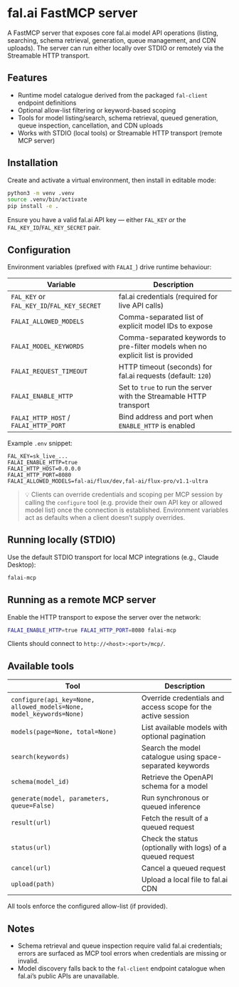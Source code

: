 # fal.ai FastMCP server

A FastMCP server that exposes core fal.ai model API operations (listing, searching, schema retrieval, generation, queue management, and CDN uploads). The server can run either locally over STDIO or remotely via the Streamable HTTP transport.

## Features

- Runtime model catalogue derived from the packaged `fal-client` endpoint definitions
- Optional allow-list filtering or keyword-based scoping
- Tools for model listing/search, schema retrieval, queued generation, queue inspection, cancellation, and CDN uploads
- Works with STDIO (local tools) or Streamable HTTP transport (remote MCP server)

## Installation

Create and activate a virtual environment, then install in editable mode:

```bash
python3 -m venv .venv
source .venv/bin/activate
pip install -e .
```

Ensure you have a valid fal.ai API key — either `FAL_KEY` _or_ the `FAL_KEY_ID`/`FAL_KEY_SECRET` pair.

## Configuration

Environment variables (prefixed with `FALAI_`) drive runtime behaviour:

| Variable | Description |
| --- | --- |
| `FAL_KEY` or `FAL_KEY_ID`/`FAL_KEY_SECRET` | fal.ai credentials (required for live API calls) |
| `FALAI_ALLOWED_MODELS` | Comma-separated list of explicit model IDs to expose |
| `FALAI_MODEL_KEYWORDS` | Comma-separated keywords to pre-filter models when no explicit list is provided |
| `FALAI_REQUEST_TIMEOUT` | HTTP timeout (seconds) for fal.ai requests (default: `120`)
| `FALAI_ENABLE_HTTP` | Set to `true` to run the server with the Streamable HTTP transport |
| `FALAI_HTTP_HOST` / `FALAI_HTTP_PORT` | Bind address and port when `ENABLE_HTTP` is enabled |

Example `.env` snippet:

```env
FAL_KEY=sk_live_...
FALAI_ENABLE_HTTP=true
FALAI_HTTP_HOST=0.0.0.0
FALAI_HTTP_PORT=8080
FALAI_ALLOWED_MODELS=fal-ai/flux/dev,fal-ai/flux-pro/v1.1-ultra
```

> 💡 Clients can override credentials and scoping per MCP session by calling the
> `configure` tool (e.g. provide their own API key or allowed model list) once
> the connection is established. Environment variables act as defaults when a
> client doesn’t supply overrides.

## Running locally (STDIO)

Use the default STDIO transport for local MCP integrations (e.g., Claude Desktop):

```bash
falai-mcp
```

## Running as a remote MCP server

Enable the HTTP transport to expose the server over the network:

```bash
FALAI_ENABLE_HTTP=true FALAI_HTTP_PORT=8080 falai-mcp
```

Clients should connect to `http://<host>:<port>/mcp/`.

## Available tools

| Tool | Description |
| --- | --- |
| `configure(api_key=None, allowed_models=None, model_keywords=None)` | Override credentials and access scope for the active session |
| `models(page=None, total=None)` | List available models with optional pagination |
| `search(keywords)` | Search the model catalogue using space-separated keywords |
| `schema(model_id)` | Retrieve the OpenAPI schema for a model |
| `generate(model, parameters, queue=False)` | Run synchronous or queued inference |
| `result(url)` | Fetch the result of a queued request |
| `status(url)` | Check the status (optionally with logs) of a queued request |
| `cancel(url)` | Cancel a queued request |
| `upload(path)` | Upload a local file to fal.ai CDN |

All tools enforce the configured allow-list (if provided).

## Notes

- Schema retrieval and queue inspection require valid fal.ai credentials; errors are surfaced as MCP tool errors when credentials are missing or invalid.
- Model discovery falls back to the `fal-client` endpoint catalogue when fal.ai’s public APIs are unavailable.
